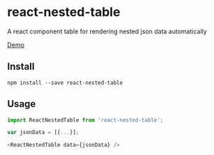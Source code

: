 # react-nested-table

A react component table for rendering nested json data automatically

[Demo](https://hectorguo.com/react-nested-table/)

## Install

```
npm install --save react-nested-table
```

## Usage

```js
import ReactNestedTable from 'react-nested-table';

var jsonData = [{...}];

<ReactNestedTable data={jsonData} />
```